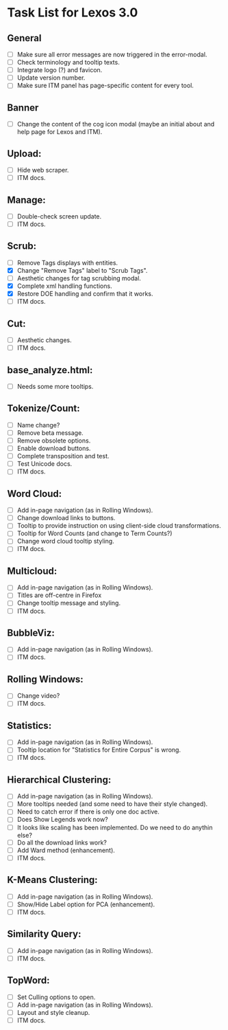 # Task List for Lexos 3.0

## General
- [ ] Make sure all error messages are now triggered in the error-modal.
- [ ] Check terminology and tooltip texts.
- [ ] Integrate logo (?) and favicon.
- [ ] Update version number.
- [ ] Make sure ITM panel has page-specific content for every tool.

## Banner
- [ ] Change the content of the cog icon modal (maybe an initial about and help page for Lexos and ITM).

## Upload:
- [ ] Hide web scraper.
- [ ] ITM docs.

## Manage:
- [ ] Double-check screen update.
- [ ] ITM docs.

## Scrub:
- [ ] Remove Tags displays with entities.
- [x] Change "Remove Tags" label to "Scrub Tags".
- [ ] Aesthetic changes for tag scrubbing modal.
- [x] Complete xml handling functions.
- [x] Restore DOE handling and confirm that it works.
- [ ] ITM docs.

## Cut:
- [ ] Aesthetic changes.
- [ ] ITM docs.

## base_analyze.html:
- [ ] Needs some more tooltips.

## Tokenize/Count:
- [ ] Name change?
- [ ] Remove beta message.
- [ ] Remove obsolete options.
- [ ] Enable download buttons.
- [ ] Complete transposition and test.
- [ ] Test Unicode docs.
- [ ] ITM docs.

## Word Cloud:
- [ ] Add in-page navigation (as in Rolling Windows).
- [ ] Change download links to buttons.
- [ ] Tooltip to provide instruction on using client-side cloud transformations.
- [ ] Tooltip for Word Counts (and change to Term Counts?)
- [ ] Change word cloud tooltip styling.
- [ ] ITM docs.

## Multicloud:
- [ ] Add in-page navigation (as in Rolling Windows).
- [ ] Titles are off-centre in Firefox
- [ ] Change tooltip message and styling.
- [ ] ITM docs.

## BubbleViz:
- [ ] Add in-page navigation (as in Rolling Windows).
- [ ] ITM docs.

## Rolling Windows:
- [ ] Change video?
- [ ] ITM docs.

## Statistics:
- [ ] Add in-page navigation (as in Rolling Windows).
- [ ] Tooltip location for "Statistics for Entire Corpus" is wrong.
- [ ] ITM docs.

## Hierarchical Clustering:
- [ ] Add in-page navigation (as in Rolling Windows).
- [ ] More tooltips needed (and some need to have their style changed).
- [ ] Need to catch error if there is only one doc active.
- [ ] Does Show Legends work now?
- [ ] It looks like scaling has been implemented. Do we need to do anythin else?
- [ ] Do all the download links work?
- [ ] Add Ward method (enhancement).
- [ ] ITM docs.

## K-Means Clustering:
- [ ] Add in-page navigation (as in Rolling Windows).
- [ ] Show/Hide Label option for PCA (enhancement).
- [ ] ITM docs.

## Similarity Query:
- [ ] Add in-page navigation (as in Rolling Windows).
- [ ] ITM docs.

## TopWord:
- [ ] Set Culling options to open.
- [ ] Add in-page navigation (as in Rolling Windows).
- [ ] Layout and style cleanup.
- [ ] ITM docs.
